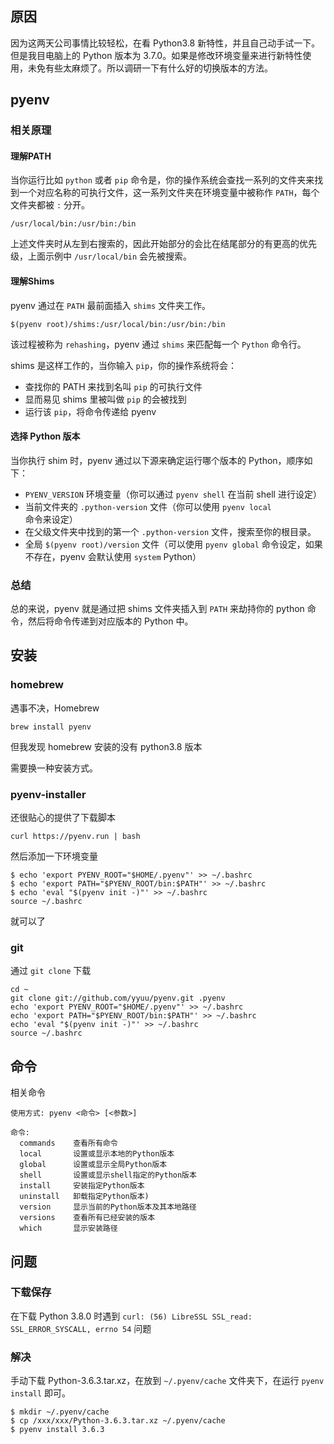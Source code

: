 ## 原因

因为这两天公司事情比较轻松，在看 Python3.8 新特性，并且自己动手试一下。但是我目电脑上的 Python 版本为 3.7.0。如果是修改环境变量来进行新特性使用，未免有些太麻烦了。所以调研一下有什么好的切换版本的方法。

## pyenv

### 相关原理

#### 理解PATH

当你运行比如 `python` 或者 `pip` 命令是，你的操作系统会查找一系列的文件夹来找到一个对应名称的可执行文件，这一系列文件夹在环境变量中被称作 `PATH`，每个文件夹都被 `:` 分开。
```
/usr/local/bin:/usr/bin:/bin
```
上述文件夹时从左到右搜索的，因此开始部分的会比在结尾部分的有更高的优先级，上面示例中 `/usr/local/bin` 会先被搜索。

#### 理解Shims

pyenv 通过在 `PATH` 最前面插入 `shims` 文件夹工作。
```
$(pyenv root)/shims:/usr/local/bin:/usr/bin:/bin
```
该过程被称为 `rehashing`，pyenv 通过 `shims` 来匹配每一个 `Python` 命令行。

shims 是这样工作的，当你输入 `pip`，你的操作系统将会：

+ 查找你的 PATH 来找到名叫 `pip` 的可执行文件
+ 显而易见 shims 里被叫做 `pip` 的会被找到
+ 运行该 `pip`，将命令传递给 pyenv

#### 选择 Python 版本
当你执行 shim 时，pyenv 通过以下源来确定运行哪个版本的 Python，顺序如下：

+ `PYENV_VERSION` 环境变量（你可以通过 `pyenv shell` 在当前 shell 进行设定）
+ 当前文件夹的 `.python-version` 文件（你可以使用 `pyenv local` 命令来设定）
+ 在父级文件夹中找到的第一个 `.python-version` 文件，搜索至你的根目录。
+ 全局 `$(pyenv root)/version` 文件（可以使用 `pyenv global` 命令设定，如果不存在，pyenv 会默认使用 `system` Python）

### 总结

总的来说，pyenv 就是通过把 shims 文件夹插入到 `PATH` 来劫持你的 python 命令，然后将命令传递到对应版本的 Python 中。

## 安装

### homebrew
遇事不决，Homebrew
```
brew install pyenv
```
但我发现 homebrew 安装的没有 python3.8 版本

需要换一种安装方式。

### pyenv-installer

还很贴心的提供了下载脚本
```
curl https://pyenv.run | bash
```
然后添加一下环境变量
```
$ echo 'export PYENV_ROOT="$HOME/.pyenv"' >> ~/.bashrc
$ echo 'export PATH="$PYENV_ROOT/bin:$PATH"' >> ~/.bashrc
$ echo 'eval "$(pyenv init -)"' >> ~/.bashrc
source ~/.bashrc
```
就可以了

### git

通过 `git clone` 下载
```
cd ~
git clone git://github.com/yyuu/pyenv.git .pyenv
echo 'export PYENV_ROOT="$HOME/.pyenv"' >> ~/.bashrc
echo 'export PATH="$PYENV_ROOT/bin:$PATH"' >> ~/.bashrc
echo 'eval "$(pyenv init -)"' >> ~/.bashrc
source ~/.bashrc
```
## 命令


相关命令

```
使用方式: pyenv <命令> [<参数>]

命令:
  commands    查看所有命令
  local       设置或显示本地的Python版本
  global      设置或显示全局Python版本
  shell       设置或显示shell指定的Python版本
  install     安装指定Python版本
  uninstall   卸载指定Python版本)
  version     显示当前的Python版本及其本地路径
  versions    查看所有已经安装的版本
  which       显示安装路径
```

## 问题

### 下载保存
在下载 Python 3.8.0 时遇到 `curl: (56) LibreSSL SSL_read: SSL_ERROR_SYSCALL, errno 54` 问题

### 解决
手动下载 Python-3.6.3.tar.xz，在放到 `~/.pyenv/cache` 文件夹下，在运行 `pyenv install` 即可。
```
$ mkdir ~/.pyenv/cache
$ cp /xxx/xxx/Python-3.6.3.tar.xz ~/.pyenv/cache
$ pyenv install 3.6.3
```